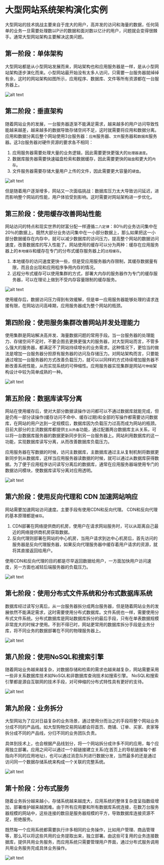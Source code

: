# 大型网站系统架构演化实例

大型网站的技术挑战主要来自于庞大的用户，高并发的访问和海量的数据，任何简单的业务一旦需要处理数以P计的数据和面对数以亿计的用户，问题就会变得很棘手。通常大型网站架构主要解决这类问题。

## 第一阶段：单体架构

大型网站都是从小型网站发展而来，网站架构也和应用服务器是一样，是从小型网站架构逐步演化而来。小型网站最开始没有太多人访问，只需要一台服务器就绰绰有余，这时的网站架构如图所示，应用程序、数据库、文件等所有资源都在一台服务器上。

![alt text](6大型网站系统架构演化实例/第一阶段网站架构.png)

## 第二阶段：垂直架构

随着网站业务的发展，一台服务器逐渐不能满足需求，越来越多的用户访问导致性能越来越差，越来越多的数据导致存储空间不足，这时就需要将应用和数据分离。应用和数据分离后整个网站使用3台服务器：`应用`服务器、`文件`服务器和`数据库`服务器。这3台服务器对硬件资源的要求各不相同：

1. 应用服务器需要处理大量的业务逻辑，因此需要更快更强大的`处理器速度`。
2. 数据库服务器需要快速磁盘检索和数据缓存，因此需要更快的`磁盘`和更大的`内存`。
3. 文件服务器需要存储大量用户上传的文件，因此需要更大容量的`硬盘`。

![alt text](6大型网站系统架构演化实例/第二阶段网站架构.png)

但是随着用户逐渐增多，网站又一次面临挑战：数据库压力太大导致访问延迟，进而影响整个网站的性能，用户体验受到影响。这时需要对网站架构进一步优化。

## 第三阶段：使用缓存改善网站性能

网站访问的特点和现实世界的财富分配一样遵循`二八定律`：80％的业务访问集中在20％的数据上。既然大部分业务访问集中在一小部分数据上，那么如果把这一小部分数据缓存在内存中，就可以减少数据库的访问压力，提高整个网站的数据访问速度，改善数据库的写入性能了。网站使用的缓存可以分为两种：缓存在应用服务器上的`本地缓存`和缓存在专门的分布式缓存服务器上的`远程缓存`。

1. 本地缓存的访问速度更快一些，但是受应用服务器内存限制，其缓存数据量有限，而且会出现和应用程序争用内存的情况。
2. 远程分布式缓存可以使用集群的方式，部署大内存的服务器作为专门的缓存服务器，可以在理论上做到不受内存容量限制的缓存服务。

![alt text](6大型网站系统架构演化实例/第三阶段网站架构.png)

使用缓存后，数据访问压力得到有效缓解，但是单一应用服务器能够处理的请求连接有限，在网站访问高峰期，应用服务器成为整个网站的瓶颈。

## 第四阶段：使用服务集群改善网站并发处理能力

使用集群是网站解决高并发、海量数据问题的常用手段。当一台服务器的处理能力、存储空间不足时，不要企图去更换更强大的服务器，对大型网站而言，不管多么强大的服务器，都满足不了网站持续增长的业务需求。这种情况下，更恰当的做法是增加一台服务器分担原有服务器的访问及存储压力。对网站架构而言，只要能通过增加一台服务器的方式改善负载压力，就可以以同样的方式待续增加服务器不断改善系统性能，从而实现系统的可伸缩性。应用服务器实现集群是网站`可伸缩`架构设计中较为简单成熟的一种。

![alt text](6大型网站系统架构演化实例/第四阶段网站架构.png)

## 第五阶段：数据库读写分离

网站在使用缓存后，使对大部分数据读操作访问都可以不通过数据库就能完成，但是仍有一部分读操作(缓存访问不命中、缓存过期)和全部的写操作都需要访问数据库，在网站的用户达到一定规模后，数据库因为负载压力过高而成为网站的瓶颈。目前大部分的主流数据库都提供`主从热备`功能，通过配置两台数据库主从关系，可以将一台数据库服务器的数据更新同步到另一台服务器上。网站利用数据库的这一功能，实现数据库读写分离，从而改善数据库负载压力。

应用服务器在写数据的时候，访问主数据库，主数据库通过主从复制机制将数据更新同步到从数据库，这样当应用服务器读数据的时候，就可以通过从数据库获得数据。为了便于应用程序访问读写分离后的数据库，通常在应用服务器端使用专门的数据访问模块，使数据库读写分离对应用透明。

![alt text](6大型网站系统架构演化实例/第五阶段网站架构.png)


## 第六阶段：使用反向代理和 CDN 加速网站响应

网站需要加速网站访问速度。主要手段有使用CDN和反向代理。 CDN和反向代理的基本原理都是`缓存`。

1. CDN部署在网络提供商的机房，使用户在请求网站服务时，可以从距离自己最近的网络提供商机房获取数据。
2. 反向代理则部署在网站的中心机房，当用户请求到达中心机房后，首先访问的服务器是反向代理服务器，如果反向代理服务器中缓存着用户请求的资源，就将其直接返回给用户。

使用CDN和反向代理的目的都是尽早返回数据给用户，一方面加快用户访问速度，另一方面也减轻后端服务器的负载压力。

![alt text](6大型网站系统架构演化实例/第六阶段网站架构.png)

## 第七阶段：使用分布式文件系统和分布式数据库系统

数据库经过读写分离后，从一台服务器拆分成两台服务器，但是随着网站业务的发展依然不能满足需求，这时需要使用分布式数据库。文件系统也一样，需要使用分布式文件系统。分布式数据库是网站数据库拆分的最后手段，只有在单表数据规模非常庞大的时候才使用。不到不得已时，网站更常用的数据库拆分手段是业务分库，将不同业务的数据部署在不同的物理服务器上。

![alt text](6大型网站系统架构演化实例/第七阶段网站架构.png)

## 第八阶段：使用NoSQL和搜索引擎

随着网站业务越来越复杂，对数据存储和检索的需求也越来越复杂，网站需要采用一些非关系数据库技术如NoSQL和非数据库查询技术如搜索引擎。 NoSQL和搜索引擎都是源自互联网的技术手段，对可伸缩的分布式特性具有更好的支待。

![alt text](6大型网站系统架构演化实例/第八阶段网站架构.png)

## 第九阶段：业务拆分

大型网站为了应对日益复杂的业务场景，通过使用分而治之的手段将整个网站业务分成不同的产品线。如大型购物交易网站都会将首页、商铺、订单、买家、卖家等拆分成不同的产品线，分归不同的业务团队负责。

具体到技术上，也会根据产品线划分，将一个网站拆分成许多不同的应用，每个应用独立部署。应用之间可以通过一个超链接建立关系(在首页上的导航链接每个都指向不同的应用地址)，也可以通过消息队列进行数据分发，当然最多的还是通过访问同一个数据存储系统来构成一个关联的完整系统。

![alt text](6大型网站系统架构演化实例/第九阶段网站架构.png)

## 第十阶段：分布式服务

随着业务拆分越来越小，存储系统越来越庞大，应用系统的整体复杂度呈指数级增加，部署维护越来越困难。由于所有应用要和所有数据库系统连接，在数万台服务器规模的网站中，这些连接的数目是服务器规模的平方，导致数据库连接资源不足，拒绝服务。

既然每一个应用系统都需要执行许多相同的业务操作，比如用户管理、商品管理等，那么可以将这些共用的业务提取出来，独立部署。由这些可复用的业务连接数据库，提供共用业务服务，而应用系统只需要管理用户界面，通过分布式服务调用共用业务服务完成具体业务操作。

![alt text](6大型网站系统架构演化实例/第十阶段网站架构.png)
